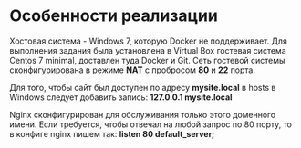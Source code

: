 # Особенности реализации
Хостовая система - Windows 7, которую Docker не поддерживает. Для выполнения задания была установлена в Virtual Box гостевая система Centos 7 minimal, доставлен туда Docker и Git. Сеть гостевой системы сконфигурирована в режиме **NAT**  с пробросом **80** и **22** порта.

Для того, чтобы сайт был доступен по адресу **mysite.local** в hosts в Windows следует добавить запись:
**127.0.0.1	mysite.local**

Nginx сконфигурирован для обслуживания только этого доменного имени. Если требуется, чтобы отвечал на любой запрос по 80 порту, то в конфиге nginx пишем так:
**listen 80 default_server;**